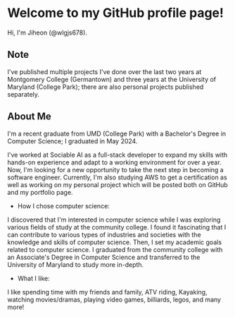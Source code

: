 # Welcome to my GitHub profile page!

Hi, I'm Jiheon (@wlgjs678).

## Note
I've published multiple projects I've done over the last two years at Montgomery College (Germantown) and three years at the University of Maryland (College Park); there are also personal projects published separately.

## About Me
I'm a recent graduate from UMD (College Park) with a Bachelor's Degree in Computer Science; I graduated in May 2024.

I've worked at Sociable AI as a full-stack developer to expand my skills  with hands-on experience and adapt to a working environment for over a year.
Now, I'm looking for a new opportunity to take the next step in becoming a software engineer. Currently, I'm also studying AWS to get a certification as well as working on my personal project which will be posted both on GitHub and my portfolio page.

- How I chose computer science:

I discovered that I'm interested in computer science while I was exploring various fields of study at the community college. I found it fascinating that I can contribute to various types of industries and societies with the knowledge and skills of computer science. Then, I set my academic goals related to computer science. I graduated from the community college with an Associate's Degree in Computer Science and transferred to the University of Maryland to study more in-depth.

- What I like:

I like spending time with my friends and family, ATV riding, Kayaking, watching movies/dramas, playing video games, billiards, legos, and many more!

<!---
wlgjs678/wlgjs678 is a ✨ special ✨ repository because its `README.md` (this file) appears on your GitHub profile.
You can click the Preview link to take a look at your changes.
--->
